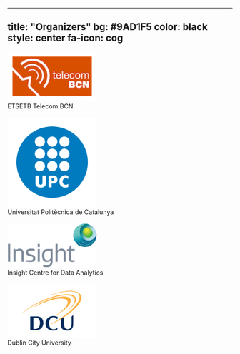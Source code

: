 


---
title: "Organizers"
bg: #9AD1F5
color: black
style: center
fa-icon: cog
---

<a href="https://www.etsetb.upc.edu/en/"><img src="img/logos/etsetb.png" alt="ETSETB" style="width: 200px;"/></a>
<br>
ETSETB Telecom BCN
<br>
<br>
<a href="https://imatge.upc.edu/web/"><img src="img/logos/upc.png" alt="UPC" style="width: 200px;"/></a>
<br>
Universitat Politècnica de Catalunya
<br>
<br>
<a href="https://www.insight-centre.org/"><img src="img/logos/insight.png" alt="GC" style="width: 200px;"/></a>
<br>
Insight Centre for Data Analytics
<br>
<br>
<a href="http://www.dcu.ie/"><img src="img/logos/dcu.png" alt="Nvidia" style="width: 200px;"/></a>
<br>
Dublin City University
